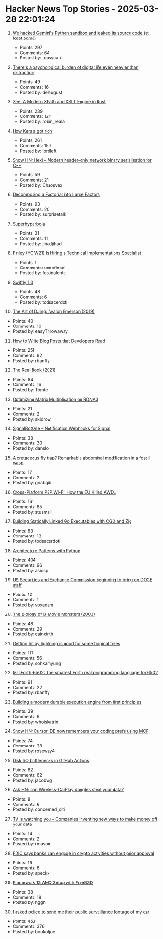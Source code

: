# Hacker News Top Stories - 2025-03-28 22:01:24

1. [We hacked Gemini's Python sandbox and leaked its source code (at least some)](https://www.landh.tech/blog/20250327-we-hacked-gemini-source-code/)
   - Points: 297
   - Comments: 64
   - Posted by: topsycatt

2. [There's a psychological burden of digital life even heavier than distraction](https://www.chrbutler.com/digital-echoes-and-unquiet-minds)
   - Points: 49
   - Comments: 16
   - Posted by: delaugust

3. [Xee: A Modern XPath and XSLT Engine in Rust](https://blog.startifact.com/posts/xee/)
   - Points: 239
   - Comments: 124
   - Posted by: robin_reala

4. [How Kerala got rich](https://aeon.co/essays/how-did-kerala-go-from-poor-to-prosperous-among-indias-states)
   - Points: 261
   - Comments: 150
   - Posted by: lordleft

5. [Show HN: Hexi – Modern header-only network binary serialisation for C++](https://github.com/EmberEmu/Hexi)
   - Points: 59
   - Comments: 21
   - Posted by: Chaosvex

6. [Decomposing a Factorial into Large Factors](https://terrytao.wordpress.com/2025/03/26/decomposing-a-factorial-into-large-factors/)
   - Points: 93
   - Comments: 20
   - Posted by: surprisetalk

7. [Superhyperbola](https://www.johndcook.com/blog/2025/03/27/superhyperbola/)
   - Points: 31
   - Comments: 11
   - Posted by: jihadjihad

8. [Finley (YC W21) Is Hiring a Technical Implementations Specialist](https://ats.rippling.com/finley-technologies/jobs)
   - Points: 1
   - Comments: undefined
   - Posted by: festinalente

9. [Swiftly 1.0](https://swift.org/blog/introducing-swiftly_10/)
   - Points: 48
   - Comments: 6
   - Posted by: todsacerdoti

10. [The Art of DJing: Avalon Emerson (2019)](https://it.ra.co/features/3392)
   - Points: 40
   - Comments: 16
   - Posted by: easyThrowaway

11. [How to Write Blog Posts that Developers Read](https://refactoringenglish.com/chapters/write-blog-posts-developers-read/)
   - Points: 251
   - Comments: 92
   - Posted by: rbanffy

12. [The Real Book (2021)](https://99percentinvisible.org/episode/the-real-book/)
   - Points: 64
   - Comments: 16
   - Posted by: Tomte

13. [Optimizing Matrix Multiplication on RDNA3](https://seb-v.github.io/optimization/update/2025/01/20/Fast-GPU-Matrix-multiplication.html)
   - Points: 21
   - Comments: 2
   - Posted by: skidrow

14. [SignalBotOne – Notification Webhooks for Signal](https://signalbot.one/)
   - Points: 38
   - Comments: 30
   - Posted by: danslo

15. [A cretaceous fly trap? Remarkable abdominal modification in a fossil wasp](https://bmcbiol.biomedcentral.com/articles/10.1186/s12915-025-02190-2)
   - Points: 17
   - Comments: 2
   - Posted by: gnabgib

16. [Cross-Platform P2P Wi-Fi: How the EU Killed AWDL](https://www.ditto.com/blog/cross-platform-p2p-wi-fi-how-the-eu-killed-awdl)
   - Points: 161
   - Comments: 85
   - Posted by: stusmall

17. [Building Statically Linked Go Executables with CGO and Zig](https://calabro.io/zig-cgo)
   - Points: 83
   - Comments: 12
   - Posted by: todsacerdoti

18. [Architecture Patterns with Python](https://www.cosmicpython.com/book/preface.html)
   - Points: 404
   - Comments: 96
   - Posted by: asicsp

19. [US Securities and Exchange Commission beginning to bring on DOGE staff](https://www.reuters.com/world/us/us-securities-exchange-commission-beginning-onboard-doge-staff-email-says-2025-03-28/)
   - Points: 12
   - Comments: 1
   - Posted by: voxadam

20. [The Biology of B-Movie Monsters (2003)](https://fathom.lib.uchicago.edu/2/21701757/)
   - Points: 48
   - Comments: 29
   - Posted by: cainxinth

21. [Getting hit by lightning is good for some tropical trees](https://www.caryinstitute.org/news-insights/press-release/getting-hit-lightning-good-some-tropical-trees)
   - Points: 117
   - Comments: 56
   - Posted by: sohkamyung

22. [MilliForth-6502: The smallest Forth real programming language for 6502](https://github.com/agsb/milliForth-6502)
   - Points: 91
   - Comments: 22
   - Posted by: rbanffy

23. [Building a modern durable execution engine from first principles](https://restate.dev/blog/building-a-modern-durable-execution-engine-from-first-principles/)
   - Points: 39
   - Comments: 9
   - Posted by: whoiskatrin

24. [Show HN: Cursor IDE now remembers your coding prefs using MCP](undefined)
   - Points: 74
   - Comments: 28
   - Posted by: roseway4

25. [Disk I/O bottlenecks in GitHub Actions](https://depot.dev/blog/uncovering-disk-io-bottlenecks-github-actions-ci)
   - Points: 82
   - Comments: 62
   - Posted by: jacobwg

26. [Ask HN: can Wireless-CarPlay dongles steal your data?](undefined)
   - Points: 8
   - Comments: 6
   - Posted by: concerned_citi

27. [TV is watching you – Companies inventing new ways to make money off your data](https://www.vox.com/technology/405879/roku-amazon-netflix-moana-disney)
   - Points: 14
   - Comments: 2
   - Posted by: rmason

28. [FDIC says banks can engage in crypto activities without prior approval](https://www.reuters.com/business/finance/fdic-says-banks-can-engage-crypto-activities-without-prior-approval-2025-03-28/)
   - Points: 16
   - Comments: 6
   - Posted by: speckx

29. [Framework 13 AMD Setup with FreeBSD](https://euroquis.nl/freebsd/2025/03/16/framework.html)
   - Points: 38
   - Comments: 18
   - Posted by: hggh

30. [I asked police to send me their public surveillance footage of my car](https://cardinalnews.org/2025/03/28/i-drove-300-miles-in-rural-virginia-then-asked-police-to-send-me-their-public-surveillance-footage-of-my-car-heres-what-i-learned/)
   - Points: 453
   - Comments: 376
   - Posted by: bookofjoe

